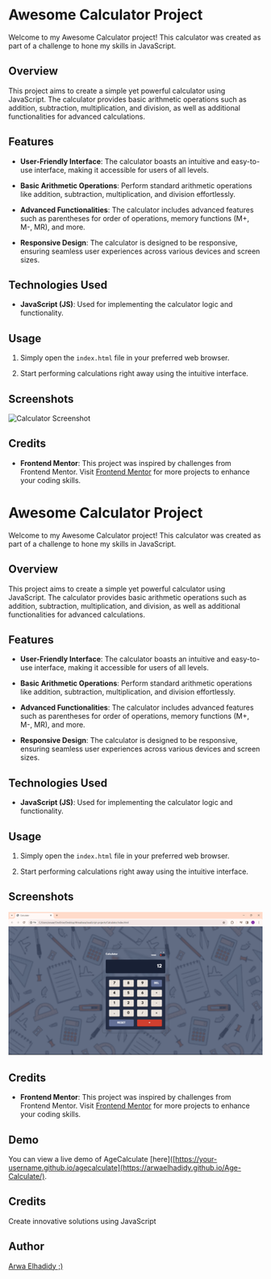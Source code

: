 # Awesome Calculator Project

Welcome to my Awesome Calculator project! This calculator was created as part of a challenge to hone my skills in JavaScript.

## Overview

This project aims to create a simple yet powerful calculator using JavaScript. The calculator provides basic arithmetic operations such as addition, subtraction, multiplication, and division, as well as additional functionalities for advanced calculations.

## Features

- **User-Friendly Interface**: The calculator boasts an intuitive and easy-to-use interface, making it accessible for users of all levels.

- **Basic Arithmetic Operations**: Perform standard arithmetic operations like addition, subtraction, multiplication, and division effortlessly.

- **Advanced Functionalities**: The calculator includes advanced features such as parentheses for order of operations, memory functions (M+, M-, MR), and more.

- **Responsive Design**: The calculator is designed to be responsive, ensuring seamless user experiences across various devices and screen sizes.

## Technologies Used

- **JavaScript (JS)**: Used for implementing the calculator logic and functionality.

## Usage

1. Simply open the `index.html` file in your preferred web browser.

2. Start performing calculations right away using the intuitive interface.

## Screenshots

![Calculator Screenshot](/screenshots/calculator.png)

## Credits

- **Frontend Mentor**: This project was inspired by challenges from Frontend Mentor. Visit [Frontend Mentor](https://www.frontendmentor.io) for more projects to enhance your coding skills.
# Awesome Calculator Project

Welcome to my Awesome Calculator project! This calculator was created as part of a challenge to hone my skills in JavaScript.

## Overview

This project aims to create a simple yet powerful calculator using JavaScript. The calculator provides basic arithmetic operations such as addition, subtraction, multiplication, and division, as well as additional functionalities for advanced calculations.

## Features

- **User-Friendly Interface**: The calculator boasts an intuitive and easy-to-use interface, making it accessible for users of all levels.

- **Basic Arithmetic Operations**: Perform standard arithmetic operations like addition, subtraction, multiplication, and division effortlessly.

- **Advanced Functionalities**: The calculator includes advanced features such as parentheses for order of operations, memory functions (M+, M-, MR), and more.

- **Responsive Design**: The calculator is designed to be responsive, ensuring seamless user experiences across various devices and screen sizes.

## Technologies Used

- **JavaScript (JS)**: Used for implementing the calculator logic and functionality.

## Usage

1. Simply open the `index.html` file in your preferred web browser.

2. Start performing calculations right away using the intuitive interface.

## Screenshots

![Calculator Screenshot](https://github.com/ArwaElhadidy/Calculator/blob/main/Screenshot%20(178).png)

## Credits

- **Frontend Mentor**: This project was inspired by challenges from Frontend Mentor. Visit [Frontend Mentor](https://www.frontendmentor.io) for more projects to enhance your coding skills.

## Demo

You can view a live demo of AgeCalculate [here]([https://your-username.github.io/agecalculate](https://arwaelhadidy.github.io/Age-Calculate/).

## Credits
Create innovative solutions using JavaScript
## Author
[Arwa Elhadidy ;)](https://github.com/ArwaElhadidy)
